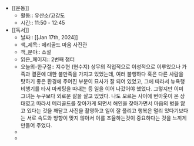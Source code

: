 - [[운동]]
	- 활동:: 유산소/고강도
	- 시간:: 11:50 - 12:45
- [[독서]]
	- 날짜:: [[Jan 17th, 2024]]
	- 책_제목:: 메리골드 마음 사진관
	- 책_분야:: 소설
	- 읽은_페이지:: 2번째 챕터
	- 오늘의-한구절::
	  지수현 (현수지) 상무의 직업적으로 이성적으로 이루었으나 가족과 결혼에 대한 불만족을 가지고 있었는데, 여러 불행하다 혹은 다른 사람을 탓하기 좋은 환경에 주어진 부분이 묘사가 잘 되어 있었고, 그에 따라서 뉴욕행 비행기를 타서 마케팅을 따내는 등 일을 이어 나갔어야 했었다. 그렇지만 이미 그녀는 누구보다 외로운 삶을 살고 있었다. 나도 모르는 사이에 번아웃이 온 상태였고 따라서 메리골드를 찾아가게 되면서 해인을 찾아가면서 마음의 병을 앓고 있다는 것을 깨닫고 사진을 촬영하고 일이 잘 풀리고 행복은 멀리 있다기보다는 서로 속도와 방향이 맞지 않아서 이를 조율하는것이 중요하다는 것을 느끼게 만들어 주었다.
	-
	-